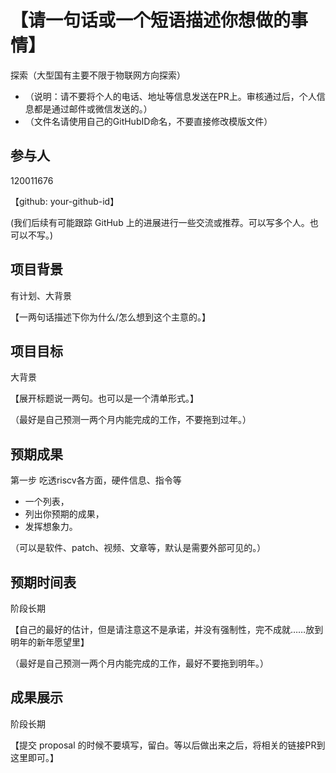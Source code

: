 # 【请一句话或一个短语描述你想做的事情】
探索（大型国有主要不限于物联网方向探索）

* （说明：请不要将个人的电话、地址等信息发送在PR上。审核通过后，个人信息都是通过邮件或微信发送的。）
* （文件名请使用自己的GitHubID命名，不要直接修改模版文件）

## 参与人
120011676

【github: your-github-id】

(我们后续有可能跟踪 GitHub 上的进展进行一些交流或推荐。可以写多个人。也可以不写。)

## 项目背景
有计划、大背景

【一两句话描述下你为什么/怎么想到这个主意的。】

## 项目目标
大背景

【展开标题说一两句。也可以是一个清单形式。】

（最好是自己预测一两个月内能完成的工作，不要拖到过年。）

## 预期成果
第一步 吃透riscv各方面，硬件信息、指令等

* 一个列表，
* 列出你预期的成果，
* 发挥想象力。

（可以是软件、patch、视频、文章等，默认是需要外部可见的。）

## 预期时间表
阶段长期

【自己的最好的估计，但是请注意这不是承诺，并没有强制性，完不成就……放到明年的新年愿望里】

（最好是自己预测一两个月内能完成的工作，最好不要拖到明年。）

## 成果展示
阶段长期

【提交 proposal 的时候不要填写，留白。等以后做出来之后，将相关的链接PR到这里即可。】
